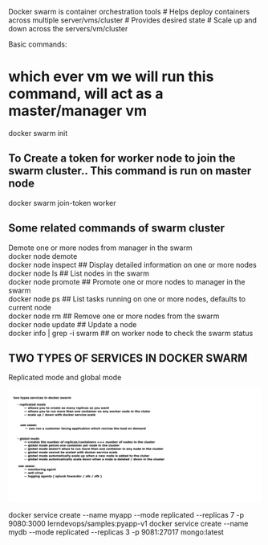 Docker swarm is container orchestration tools
	#  Helps deploy containers across multiple server/vms/cluster
	#   Provides desired state
	#   Scale up and down across the servers/vm/cluster
  

Basic commands:

# which ever vm we will run this command, will act as a master/manager vm ##
docker swarm init

## To Create a token for worker node to join the swarm cluster.. This command is run on master node ###
docker swarm join-token worker

## Some related commands of swarm cluster
Demote one or more nodes from manager in the swarm <br/>
	docker node demote						
docker node inspect						## Display detailed information on one or more nodes <br/>
docker node ls							## List nodes in the swarm <br/>
docker node promote						## Promote one or more nodes to manager in the swarm <br/>
docker node ps							## List tasks running on one or more nodes, defaults to current node <br/>
docker node rm							## Remove one or more nodes from the swarm <br/>
docker node update						## Update a node <br/>
docker info | grep -i swarm					## on worker node to check the swarm status <br/>

## TWO TYPES OF SERVICES IN DOCKER SWARM 
Replicated mode and global mode

<img src="https://github.com/seemathapliyal79/docker/blob/main/screenshots/docker-swarm-types-of-services.png">




docker service create --name myapp --mode replicated --replicas 7 -p 9080:3000 lerndevops/samples:pyapp-v1
docker service create --name mydb --mode replicated --replicas 3 -p 9081:27017 mongo:latest
